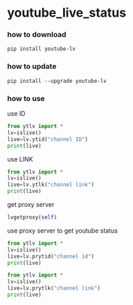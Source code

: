 # youtube_live_status

### how to download
`pip install youtube-lv`
### how to update
`pip install --upgrade youtube-lv`
### how to use

use ID
```python
from ytlv import *
lv=islive()
live=lv.ytid("channel ID")
print(live)
```

use LINK
```python
from ytlv import *
lv=islive()
live=lv.ytlk("channel link")
print(live)
```

get proxy server

```python
lvgetproxy(self)
```
use proxy server to get youtube status
```python
from ytlv import *
lv=islive()
live=lv.prytid("channel id")
print(live)
```
```python
from ytlv import *
lv=islive()
live=lv.prytlk("channel link")
print(live)
```

